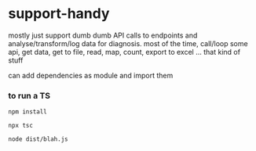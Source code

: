# support-handy
mostly just support dumb dumb API calls to endpoints and analyse/transform/log data for diagnosis. most of the time, call/loop some api, get data, get to file, read, map, count, export to excel ... that kind of stuff

can add dependencies as module and import them


### to run a TS
`npm install`

`npx tsc`

`node dist/blah.js`

